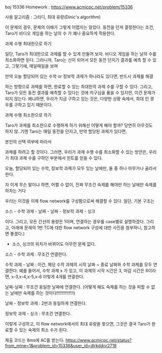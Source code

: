 boj 15336 Homework : https://www.acmicpc.net/problem/15336

사용 알고리즘 : 그리디, 최대 유량(Dinic's algorithm)

이 문제의 경우, 문제의 이해가 그렇게 어렵지는 않았다. 동전을 던져 결정한다는 조건, Taro가 비디오 게임을 하는 날의 수 가 꽤나 중요하게 작용한다. 

과제 수행 최대한으로 하기

일단, Taro가 최대한으로 과제를 할 수 있게 만들어 보자. 비디오 게임을 하는 날의 수를 최소화하면 된다. 그러니까, Taro는 신이 되어서 모든 동전 던지기 결과를 예측 할 수 있고, 그렇기에, 매일매일을 보며

만약 오늘 할당되어 있는 수학 or 정보학 과제가 하나라도 있다면, 반드시 과제를 해결

하는 방향으로 과제를 하면, 완료할 수 있는 최대한의 과제 수를 구할 수 있다. 그리고, Taro가 모든 동전 결과를 예측할 수 있다는 것에 의구심을 품을 수 있지만, 이건 문제가 되지 않는다. 왜냐하면, 우리가 지금 구하고 있는 것은, 다양한 상황 속에서, 최대 인 경우를 구하고 있기 때문이다. 

과제 수행 최소한으로 하기

Taro가 과제를 최소한으로 수행하게 하기 위해선 어떻게 해야 할까? 당연히 아무것도 하지 않..기엔 Taro는 매일 동전을 던지고, 만약 할당된 과제가 있다면, 

본인의 선택 여부에 따라서 

과제를 하려고 할 것이다. 그러면, 우리가 과제 수행 수를 최소화할 수 있는 방안은, 우리가 최대 과제 수를 구하던 부분에서 힌트를 얻을 수 있다. 

오늘, 할당되어 있는 수학, 정보학 과제가 모두 있는 날에만, 둘 중 하나 아무거나 골라서 한다.

자 이게 무슨 말이냐 하면, 어쩔 수 없이, 진짜 무조건 숙제를 해야만 하는 날에만 숙제를 하자는 거다

우리는 이것을 이제 flow network를 구성함으로써 해결할 수 있다. 
일단, 기본 구조는 

소스 - 수학 과제 - 날짜 - 날짜 - 정보학 과제 - 싱크

이다. 그리고, 모든 간선의 용량은 1이며, 연결하는 경우를 case별로 설명하겠다. 그리고, 아래에 문제의 1번 TC에 대한 flow network 구성에 대한 사진을 첨부하니, 참고하면 좋겠다.)
+ 소스, 싱크의 위치가 바뀌어도 아무런 문제 없다. 

소스 - 수학 과제 : 무조건 연결한다.

수학 과제 - 날짜 : 이건, 해당 수학 과제의 시작 날짜 ~ 종료 날짜와 수학 과제를 모두 연결한다. 예를 들어서, 수학 과제 x 가 있고, 이 과제의 시작 시간은 3, 마감 시간은 6이라면, x-3,x-4,x-5,x-6 이렇게 4개를 연결한다.

날짜-날짜 : 무조건 동일한 날짜에 연결한다. (어떻게 해도 숙제를 하는 것을 피할 수 없는 날에만 숙제를 하는 것이다!!!!!!!!!!!!!!)

날짜 - 정보학 과제 : 2번과 동일하게 연결한다.

정보학 과제 - 싱크 : 무조건 연결한다.

이렇게 구성하고, 이 flow network에서의 최대 유량을 찾으면, 그것은 결국 Taro가 완료할 수 있는 숙제의 최소 수가 된다. 

제출 코드는 8ms에 AC를 받는다. 
https://www.acmicpc.net/status?from_mine=1&problem_id=15336&user_id=dlrkddnr2718
